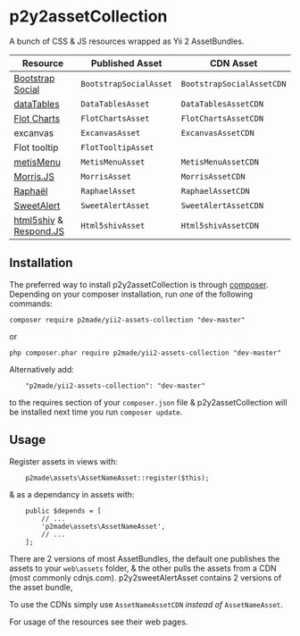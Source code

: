 p2y2assetCollection
===================

A bunch of CSS & JS resources wrapped as Yii 2 AssetBundles.

Resource | Published Asset | CDN Asset
------------ | ------------- | ------------
[Bootstrap Social](https://github.com/lipis/bootstrap-social) | `BootstrapSocialAsset`  | `BootstrapSocialAssetCDN`
[dataTables](http://datatables.net) | `DataTablesAsset`  | `DataTablesAssetCDN`
[Flot Charts](http://www.flotcharts.org) | `FlotChartsAsset`  | `FlotChartsAssetCDN`
excanvas | `ExcanvasAsset`  | `ExcanvasAssetCDN`
Flot tooltip | `FlotTooltipAsset`  |
[metisMenu](https://github.com/onokumus/metisMenu) | `MetisMenuAsset`  | `MetisMenuAssetCDN`
[Morris.JS](http://morrisjs.github.io/morris.js/) | `MorrisAsset`  | `MorrisAssetCDN`
[Raphaël](http://raphaeljs.com) | `RaphaelAsset`  | `RaphaelAssetCDN`
[SweetAlert](http://t4t5.github.io/sweetalert/) | `SweetAlertAsset`  | `SweetAlertAssetCDN`
[html5shiv](https://github.com/afarkas/html5shiv) & [Respond.JS](https://github.com/scottjehl/Respond) | `Html5shivAsset`  | `Html5shivAssetCDN`

Installation
------------

The preferred way to install p2y2assetCollection is through [composer](http://getcomposer.org/download/).
Depending on your composer installation, run *one* of the following commands:

```
composer require p2made/yii2-assets-collection "dev-master"
```

or

```
php composer.phar require p2made/yii2-assets-collection "dev-master"
```

Alternatively add:

```
	"p2made/yii2-assets-collection": "dev-master"
```

to the requires section of your `composer.json` file & p2y2assetCollection will be installed next time you run `composer update`.

Usage
-----

Register assets in views with:

```
	p2made\assets\AssetNameAsset::register($this);
```

& as a dependancy in assets with:

```
	public $depends = [
		// ...
		'p2made\assets\AssetNameAsset',
		// ...
	];
```

There are 2 versions of most AssetBundles, the default one publishes the assets to your `web\assets` folder, & the other pulls the assets from a CDN (most commonly cdnjs.com).
p2y2sweetAlertAsset contains 2 versions of the asset bundle,

To use the CDNs simply use `AssetNameAssetCDN` *instead of* `AssetNameAsset`.

For usage of the resources see their web pages.




